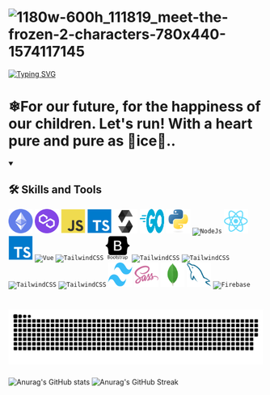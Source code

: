 # ![1180w-600h_111819_meet-the-frozen-2-characters-780x440-1574117145](https://user-images.githubusercontent.com/129685965/233699945-b250c12f-58e3-40ac-9f11-c06f35032787.jpg)
[![Typing SVG](https://readme-typing-svg.demolab.com/?lines=I+am+a+AI+&+Web+Engineeer;Let's+build+Awesome+together)](https://git.io/typing-svg)
<h1>❄For our future, for the happiness of our children. Let's run! With a heart pure and pure as 🧊ice🧊..</h1>
<details open>
  <summary><h2>🛠 Skills and Tools</h2></summary>
    <code><img src="./pics/ethereum.png" width="48" height="48" alt="Ethereum" /></code>
    <code><img src="./pics/polygon.png" width="48" height="48" alt="Polygon" /></code>
  <code><img src="./pics/javascript-original.svg" width="48" height="48" alt="JavaScript" /></code>
    <code><img src="./pics/typescript-original.svg" width="48" height="48" alt="TypeScript" /></code>
    <code><img src="https://raw.githubusercontent.com/github/explore/ba9de12f88fd08825c51928e91f1678cb5c94b26/topics/solidity/solidity.png" width="48" height="48" alt="Solidity" /></code>
    <code><img src="./pics/go-flat.svg" width="48" height="48" alt="Golang" /></code>
    <code><img src="./pics/python-original.svg" width="48" height="48" alt="Python" /></code>
    <code><img src="https://cdn.iconscout.com/icon/free/png-64/node-js-1174925.png" width="48" height="48" alt="NodeJs" /></code>
    <code><img src="./pics/react-original.svg" width="48" height="48" alt="React" /></code>
    <code><img src="https://raw.githubusercontent.com/devicons/devicon/master/icons/typescript/typescript-original.svg" width="48" height="48" alt="Typescript" /></code>
    <code><img src="https://cdn.iconscout.com/icon/free/png-64/vue-282497.png" width="48" height="48" alt="Vue" /></code>
    <code><img src="https://cdn.worldvectorlogo.com/logos/nextjs-2.svg" width="48" height="48" alt="TailwindCSS" /></code>
    <code><img src="https://raw.githubusercontent.com/devicons/devicon/master/icons/bootstrap/bootstrap-plain-wordmark.svg" width="48" height="48" alt="Typescript" /></code>
    <code><img src="https://cdn.worldvectorlogo.com/logos/django.svg" width="48" height="48" alt="TailwindCSS" /></code>
    <code><img src="https://www.vectorlogo.zone/logos/figma/figma-icon.svg" width="48" height="48" alt="TailwindCSS" /></code>
    <code><img src="https://www.vectorlogo.zone/logos/graphql/graphql-icon.svg" width="48" height="48" alt="TailwindCSS" /></code>
    <code><img src="https://www.vectorlogo.zone/logos/heroku/heroku-icon.svg" width="48" height="48" alt="TailwindCSS" /></code>
    <code><img src="./pics/tailwindcss.svg" width="48" height="48" alt="TailwindCSS" /></code>
    <code><img src="./pics/sass-original.svg" width="48" height="48" alt="Sass" /></code>
    <code><img src="./pics/mongodb.svg" width="48" height="48" alt="MongoDB" /></code>
    <code><img src="./pics/mysql-original.svg" width="48" height="48" alt="MySQL" /></code>
    <code><img src="https://avatars.githubusercontent.com/u/1335026?s=200&v=4" width="48" height="48" alt="Firebase" /></code>
  </p>
</details>

  
###

<br clear="both">

<img src="https://raw.githubusercontent.com/brillianodhiya/brillianodhiya/output/snake.svg" alt="Snake animation" />

###

<!-- Github Stats -->
  ![Anurag's GitHub stats](https://github-readme-stats.vercel.app/api?username=Atohallan&show_icons=true&theme=radical)
  ![Anurag's GitHub Streak](https://streak-stats.demolab.com?user=Atohallan&theme=tokyonight&mode=daily&border=DD2BC7)

  

